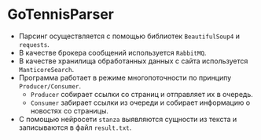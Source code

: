# GoTennisParser

- Парсинг осуществляется с помощью библиотек `BeautifulSoup4` и `requests`. 
- В качестве брокера сообщений используется `RabbitMQ`.
- В качестве хранилища обработанных данных с сайта используется `ManticoreSearch`.
- Программа работает в режиме многопоточности по принципу `Producer/Consumer`.
  - `Producer` собирает ссылки со страниц и отправляет их в очередь.
  - `Consumer` забирает ссылки из очереди и собирает информацию о новостях со страницы.
- С помощью нейросети `stanza` выявляются сущности из текста и записываются в файл `result.txt`.
